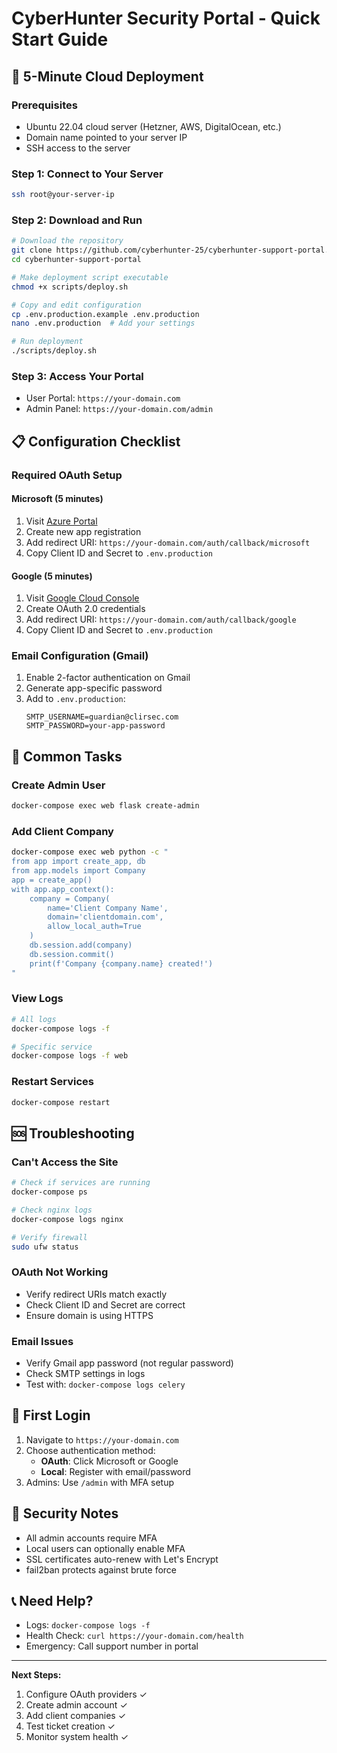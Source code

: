 # CyberHunter Security Portal - Quick Start Guide

## 🚀 5-Minute Cloud Deployment

### Prerequisites
- Ubuntu 22.04 cloud server (Hetzner, AWS, DigitalOcean, etc.)
- Domain name pointed to your server IP
- SSH access to the server

### Step 1: Connect to Your Server
```bash
ssh root@your-server-ip
```

### Step 2: Download and Run
```bash
# Download the repository
git clone https://github.com/cyberhunter-25/cyberhunter-support-portal.git
cd cyberhunter-support-portal

# Make deployment script executable
chmod +x scripts/deploy.sh

# Copy and edit configuration
cp .env.production.example .env.production
nano .env.production  # Add your settings

# Run deployment
./scripts/deploy.sh
```

### Step 3: Access Your Portal
- User Portal: `https://your-domain.com`
- Admin Panel: `https://your-domain.com/admin`

## 📋 Configuration Checklist

### Required OAuth Setup

#### Microsoft (5 minutes)
1. Visit [Azure Portal](https://portal.azure.com)
2. Create new app registration
3. Add redirect URI: `https://your-domain.com/auth/callback/microsoft`
4. Copy Client ID and Secret to `.env.production`

#### Google (5 minutes)
1. Visit [Google Cloud Console](https://console.cloud.google.com)
2. Create OAuth 2.0 credentials
3. Add redirect URI: `https://your-domain.com/auth/callback/google`
4. Copy Client ID and Secret to `.env.production`

### Email Configuration (Gmail)
1. Enable 2-factor authentication on Gmail
2. Generate app-specific password
3. Add to `.env.production`:
   ```
   SMTP_USERNAME=guardian@clirsec.com
   SMTP_PASSWORD=your-app-password
   ```

## 🔧 Common Tasks

### Create Admin User
```bash
docker-compose exec web flask create-admin
```

### Add Client Company
```bash
docker-compose exec web python -c "
from app import create_app, db
from app.models import Company
app = create_app()
with app.app_context():
    company = Company(
        name='Client Company Name',
        domain='clientdomain.com',
        allow_local_auth=True
    )
    db.session.add(company)
    db.session.commit()
    print(f'Company {company.name} created!')
"
```

### View Logs
```bash
# All logs
docker-compose logs -f

# Specific service
docker-compose logs -f web
```

### Restart Services
```bash
docker-compose restart
```

## 🆘 Troubleshooting

### Can't Access the Site
```bash
# Check if services are running
docker-compose ps

# Check nginx logs
docker-compose logs nginx

# Verify firewall
sudo ufw status
```

### OAuth Not Working
- Verify redirect URIs match exactly
- Check Client ID and Secret are correct
- Ensure domain is using HTTPS

### Email Issues
- Verify Gmail app password (not regular password)
- Check SMTP settings in logs
- Test with: `docker-compose logs celery`

## 📱 First Login

1. Navigate to `https://your-domain.com`
2. Choose authentication method:
   - **OAuth**: Click Microsoft or Google
   - **Local**: Register with email/password
3. Admins: Use `/admin` with MFA setup

## 🔐 Security Notes

- All admin accounts require MFA
- Local users can optionally enable MFA
- SSL certificates auto-renew with Let's Encrypt
- fail2ban protects against brute force

## 📞 Need Help?

- Logs: `docker-compose logs -f`
- Health Check: `curl https://your-domain.com/health`
- Emergency: Call support number in portal

---

**Next Steps:**
1. Configure OAuth providers ✓
2. Create admin account ✓
3. Add client companies ✓
4. Test ticket creation ✓
5. Monitor system health ✓